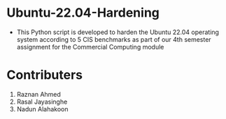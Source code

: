 # Ubuntu-22.04-Hardening

- This Python script is developed to harden the Ubuntu 22.04 operating system according to 5 CIS benchmarks as part of our 4th semester assignment for the Commercial Computing module

# Contributers

1. Raznan Ahmed
2. Rasal Jayasinghe
3. Nadun Alahakoon